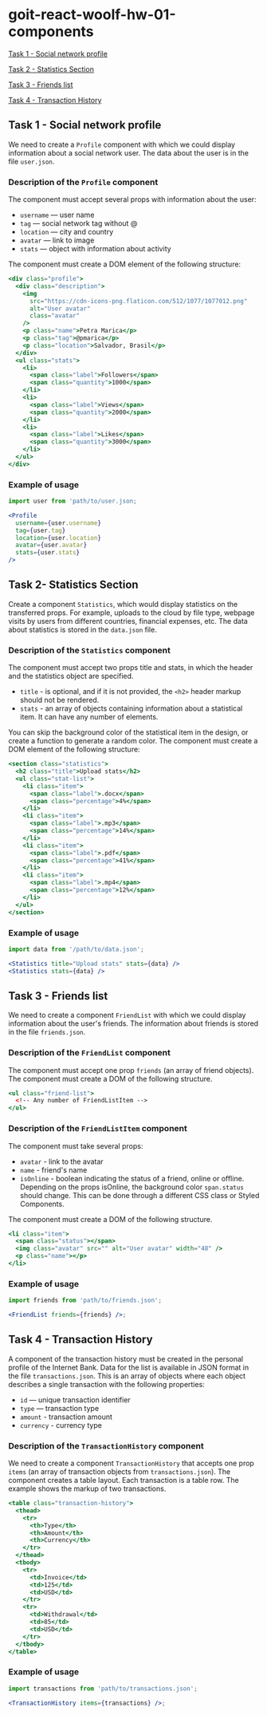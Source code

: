# goit-react-woolf-hw-01-components

[Task 1 - Social network profile](#task1)

[Task 2 - Statistics Section](#task2)

[Task 3 - Friends list](#task3)

[Task 4 - Transaction History](#task4)

## <a id="task1">Task 1 - Social network profile</a>

We need to create a `Profile` component with which we could display information
about a social network user. The data about the user is in the file `user.json`.

### Description of the `Profile` component

The component must accept several props with information about the user:

- `username` — user name
- `tag` — social network tag without @
- `location` — city and country
- `avatar` — link to image
- `stats` — object with information about activity

The component must create a DOM element of the following structure:

```jsx
<div class="profile">
  <div class="description">
    <img
      src="https://cdn-icons-png.flaticon.com/512/1077/1077012.png"
      alt="User avatar"
      class="avatar"
    />
    <p class="name">Petra Marica</p>
    <p class="tag">@pmarica</p>
    <p class="location">Salvador, Brasil</p>
  </div>
  <ul class="stats">
    <li>
      <span class="label">Followers</span>
      <span class="quantity">1000</span>
    </li>
    <li>
      <span class="label">Views</span>
      <span class="quantity">2000</span>
    </li>
    <li>
      <span class="label">Likes</span>
      <span class="quantity">3000</span>
    </li>
  </ul>
</div>
```

### Example of usage

```jsx
import user from 'path/to/user.json;

<Profile
  username={user.username}
  tag={user.tag}
  location={user.location}
  avatar={user.avatar}
  stats={user.stats}
/>
```

## <a id="task2">Task 2- Statistics Section</a>

Create a component `Statistics`, which would display statistics on the
transferred props. For example, uploads to the cloud by file type, webpage
visits by users from different countries, financial expenses, etc. The data
about statistics is stored in the `data.json` file.

### Description of the `Statistics` component

The component must accept two props title and stats, in which the header and the
statistics object are specified.

- `title` - is optional, and if it is not provided, the `<h2>` header markup
  should not be rendered.
- `stats` - an array of objects containing information about a statistical item.
  It can have any number of elements.

You can skip the background color of the statistical item in the design, or
create a function to generate a random color. The component must create a DOM
element of the following structure:

```jsx
<section class="statistics">
  <h2 class="title">Upload stats</h2>
  <ul class="stat-list">
    <li class="item">
      <span class="label">.docx</span>
      <span class="percentage">4%</span>
    </li>
    <li class="item">
      <span class="label">.mp3</span>
      <span class="percentage">14%</span>
    </li>
    <li class="item">
      <span class="label">.pdf</span>
      <span class="percentage">41%</span>
    </li>
    <li class="item">
      <span class="label">.mp4</span>
      <span class="percentage">12%</span>
    </li>
  </ul>
</section>
```

### Example of usage

```jsx
import data from '/path/to/data.json';

<Statistics title="Upload stats" stats={data} />
<Statistics stats={data} />
```

## <a id="task3">Task 3 - Friends list</a>

We need to create a component `FriendList` with which we could display
information about the user's friends. The information about friends is stored in
the file `friends.json`.

### Description of the `FriendList` component

The component must accept one prop `friends` (an array of friend objects). The
component must create a DOM of the following structure.

```jsx
<ul class="friend-list">
  <!-- Any number of FriendListItem -->
</ul>
```

### Description of the `FriendListItem` component

The component must take several props:

- `avatar` - link to the avatar
- `name` - friend's name
- `isOnline` - boolean indicating the status of a friend, online or offline.
  Depending on the props isOnline, the background color `span.status` should
  change. This can be done through a different CSS class or Styled Components.

The component must create a DOM of the following structure.

```jsx
<li class="item">
  <span class="status"></span>
  <img class="avatar" src="" alt="User avatar" width="48" />
  <p class="name"></p>
</li>
```

### Example of usage

```jsx
import friends from 'path/to/friends.json';

<FriendList friends={friends} />;
```

## <a id="task4">Task 4 - Transaction History</a>

A component of the transaction history must be created in the personal profile
of the Internet Bank. Data for the list is available in JSON format in the file
`transactions.json`. This is an array of objects where each object describes a
single transaction with the following properties:

- `id` — unique transaction identifier
- `type` — transaction type
- `amount` - transaction amount
- `currency` - currency type

### Description of the `TransactionHistory` component

We need to create a component `TransactionHistory` that accepts one prop `items`
(an array of transaction objects from `transactions.json`). The component
creates a table layout. Each transaction is a table row. The example shows the
markup of two transactions.

```jsx
<table class="transaction-history">
  <thead>
    <tr>
      <th>Type</th>
      <th>Amount</th>
      <th>Currency</th>
    </tr>
  </thead>
  <tbody>
    <tr>
      <td>Invoice</td>
      <td>125</td>
      <td>USD</td>
    </tr>
    <tr>
      <td>Withdrawal</td>
      <td>85</td>
      <td>USD</td>
    </tr>
  </tbody>
</table>
```

### Example of usage

```jsx
import transactions from 'path/to/transactions.json';

<TransactionHistory items={transactions} />;
```
